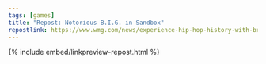 ```yaml
---
tags: [games]
title: "Repost: Notorious B.I.G. in Sandbox"
repostlink: https://www.wmg.com/news/experience-hip-hop-history-with-breakin-b-i-g-the-sandbox-and-warner-music-groups-latest-game-celebrating-the-legacy-of-the-notorious-b-i-g
---
```


{% include embed/linkpreview-repost.html %}
